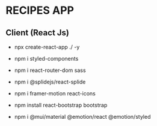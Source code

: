# RECIPES APP


## Client (React Js)
- npx create-react-app ./  -y
- npm i styled-components
- npm i react-router-dom sass
- npm i @splidejs/react-splide
- npm i framer-motion react-icons 
- npm install react-bootstrap bootstrap


- npm i @mui/material @emotion/react @emotion/styled